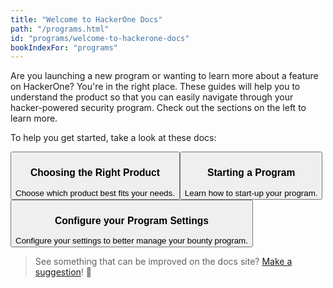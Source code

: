 ```yaml
---
title: "Welcome to HackerOne Docs"
path: "/programs.html"
id: "programs/welcome-to-hackerone-docs"
bookIndexFor: "programs"
---
```


Are you launching a new program or wanting to learn more about a feature on HackerOne? You're in the right place. These guides will help you to understand the product so that you can easily navigate through your hacker-powered security program. Check out the sections on the left to learn more.

To help you get started, take a look at these docs:

<button type="button" class="welcome-button" onclick="location.href='/programs/product-offerings.html'"><h3>Choosing the Right Product</h3>Choose which product best fits your needs.
</button><button type="button" class="welcome-button" onclick="location.href='/programs/program-starting-point.html'"><h3>Starting a Program</h3>Learn how to start-up your program.
</button><button type="button" class="welcome-button" onclick="location.href='/programs/general-settings.html'"><h3>Configure your Program Settings</h3>Configure your settings to better manage your bounty program.
</button>

>See something that can be improved on the docs site? [Make a suggestion](/programs/edit-the-doc-site.html)!
🎉
